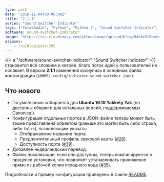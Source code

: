```yaml
---
type: post
date: "2016-11-04T00:00:00Z"
title: "2.1.1"
series: "Sound Switcher Indicator"
tags: ["PulseAudio", "Python", "Python 3", "Sound Switcher Indicator", "Ubuntu", "Unity", "Yakkety Yak", "звук", "индикатор"]
software: sound-switcher-indicator
image: "https://res.cloudinary.com/yktoo/image/upload/blog/64k0x3l8omtq0538.png"
aliases:
    - /ru/blog/post/295
---
```


{{< a "/software/sound-switcher-indicator" "Sound Switcher Indicator" >}} становится всё сложнее и хитрее, благо поток идей у пользователей не иссякает. В версии **2.1.1** изменения коснулись в основном файла конфигурации (`$HOME/.config/indicator-sound-switcher.json`).

## Что нового

<!--more-->

* По умолчанию собирается для **Ubuntu 16.10 Yakkety Yak** (но доступны сборки и для остальных версий, поддерживаемых Canonical).
* Конфигурация отдельных портов в JSON-файле теперь может быть также представлена объектом (раньше это могли быть либо строка, либо `false`), позволяющим указать:
    * Отображаемое название порта.
    * Предпочтительный профиль звуковой карты ([#26](https://github.com/yktoo/indicator-sound-switcher/issues/26)).
    * Доступность порта ([#39](https://github.com/yktoo/indicator-sound-switcher/issues/39)).
* Добавлен нидерландский перевод.
* Файлы локализации, если они доступны, теперь компилируются в процессе установки, что позволяет устанавливать приложение прямо из рабочей копии исходного кода ([#35](https://github.com/yktoo/indicator-sound-switcher/issues/35)).

Подробности и пример конфигурации приведены в файле [README](https://github.com/yktoo/indicator-sound-switcher/blob/master/README.md).
